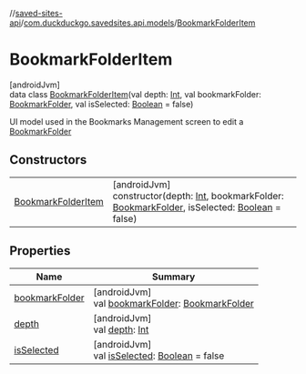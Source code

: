 //[saved-sites-api](../../../index.md)/[com.duckduckgo.savedsites.api.models](../index.md)/[BookmarkFolderItem](index.md)

# BookmarkFolderItem

[androidJvm]\
data class [BookmarkFolderItem](index.md)(val depth: [Int](https://kotlinlang.org/api/latest/jvm/stdlib/kotlin/-int/index.html), val bookmarkFolder: [BookmarkFolder](../-bookmark-folder/index.md), val isSelected: [Boolean](https://kotlinlang.org/api/latest/jvm/stdlib/kotlin/-boolean/index.html) = false)

UI model used in the Bookmarks Management screen to edit a [BookmarkFolder](../-bookmark-folder/index.md)

## Constructors

| | |
|---|---|
| [BookmarkFolderItem](-bookmark-folder-item.md) | [androidJvm]<br>constructor(depth: [Int](https://kotlinlang.org/api/latest/jvm/stdlib/kotlin/-int/index.html), bookmarkFolder: [BookmarkFolder](../-bookmark-folder/index.md), isSelected: [Boolean](https://kotlinlang.org/api/latest/jvm/stdlib/kotlin/-boolean/index.html) = false) |

## Properties

| Name | Summary |
|---|---|
| [bookmarkFolder](bookmark-folder.md) | [androidJvm]<br>val [bookmarkFolder](bookmark-folder.md): [BookmarkFolder](../-bookmark-folder/index.md) |
| [depth](depth.md) | [androidJvm]<br>val [depth](depth.md): [Int](https://kotlinlang.org/api/latest/jvm/stdlib/kotlin/-int/index.html) |
| [isSelected](is-selected.md) | [androidJvm]<br>val [isSelected](is-selected.md): [Boolean](https://kotlinlang.org/api/latest/jvm/stdlib/kotlin/-boolean/index.html) = false |

